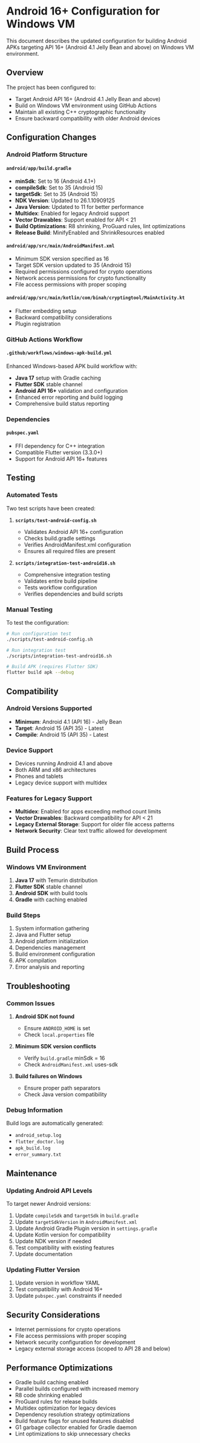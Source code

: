 # Android 16+ Configuration for Windows VM

This document describes the updated configuration for building Android APKs targeting API 16+ (Android 4.1 Jelly Bean and above) on Windows VM environment.

## Overview

The project has been configured to:
- Target Android API 16+ (Android 4.1 Jelly Bean and above)
- Build on Windows VM environment using GitHub Actions
- Maintain all existing C++ cryptographic functionality
- Ensure backward compatibility with older Android devices

## Configuration Changes

### Android Platform Structure

#### `android/app/build.gradle`
- **minSdk**: Set to 16 (Android 4.1+)
- **compileSdk**: Set to 35 (Android 15)
- **targetSdk**: Set to 35 (Android 15)
- **NDK Version**: Updated to 26.1.10909125
- **Java Version**: Updated to 11 for better performance
- **Multidex**: Enabled for legacy Android support
- **Vector Drawables**: Support enabled for API < 21
- **Build Optimizations**: R8 shrinking, ProGuard rules, lint optimizations
- **Release Build**: MinifyEnabled and ShrinkResources enabled

#### `android/app/src/main/AndroidManifest.xml`
- Minimum SDK version specified as 16
- Target SDK version updated to 35 (Android 15)
- Required permissions configured for crypto operations
- Network access permissions for crypto functionality
- File access permissions with proper scoping

#### `android/app/src/main/kotlin/com/binah/cryptingtool/MainActivity.kt`
- Flutter embedding setup
- Backward compatibility considerations
- Plugin registration

### GitHub Actions Workflow

#### `.github/workflows/windows-apk-build.yml`
Enhanced Windows-based APK build workflow with:
- **Java 17** setup with Gradle caching
- **Flutter SDK** stable channel
- **Android API 16+** validation and configuration
- Enhanced error reporting and build logging
- Comprehensive build status reporting

### Dependencies

#### `pubspec.yaml`
- FFI dependency for C++ integration
- Compatible Flutter version (3.3.0+)
- Support for Android API 16+ features

## Testing

### Automated Tests

Two test scripts have been created:

1. **`scripts/test-android-config.sh`**
   - Validates Android API 16+ configuration
   - Checks build.gradle settings
   - Verifies AndroidManifest.xml configuration
   - Ensures all required files are present

2. **`scripts/integration-test-android16.sh`**
   - Comprehensive integration testing
   - Validates entire build pipeline
   - Tests workflow configuration
   - Verifies dependencies and build scripts

### Manual Testing

To test the configuration:

```bash
# Run configuration test
./scripts/test-android-config.sh

# Run integration test
./scripts/integration-test-android16.sh

# Build APK (requires Flutter SDK)
flutter build apk --debug
```

## Compatibility

### Android Versions Supported
- **Minimum**: Android 4.1 (API 16) - Jelly Bean
- **Target**: Android 15 (API 35) - Latest
- **Compile**: Android 15 (API 35) - Latest

### Device Support
- Devices running Android 4.1 and above
- Both ARM and x86 architectures
- Phones and tablets
- Legacy device support with multidex

### Features for Legacy Support
- **Multidex**: Enabled for apps exceeding method count limits
- **Vector Drawables**: Backward compatibility for API < 21
- **Legacy External Storage**: Support for older file access patterns
- **Network Security**: Clear text traffic allowed for development

## Build Process

### Windows VM Environment
1. **Java 17** with Temurin distribution
2. **Flutter SDK** stable channel
3. **Android SDK** with build tools
4. **Gradle** with caching enabled

### Build Steps
1. System information gathering
2. Java and Flutter setup
3. Android platform initialization
4. Dependencies management
5. Build environment configuration
6. APK compilation
7. Error analysis and reporting

## Troubleshooting

### Common Issues

1. **Android SDK not found**
   - Ensure `ANDROID_HOME` is set
   - Check `local.properties` file

2. **Minimum SDK version conflicts**
   - Verify `build.gradle` minSdk = 16
   - Check `AndroidManifest.xml` uses-sdk

3. **Build failures on Windows**
   - Ensure proper path separators
   - Check Java version compatibility

### Debug Information

Build logs are automatically generated:
- `android_setup.log`
- `flutter_doctor.log`
- `apk_build.log`
- `error_summary.txt`

## Maintenance

### Updating Android API Levels
To target newer Android versions:
1. Update `compileSdk` and `targetSdk` in `build.gradle`
2. Update `targetSdkVersion` in `AndroidManifest.xml`
3. Update Android Gradle Plugin version in `settings.gradle`
4. Update Kotlin version for compatibility
5. Update NDK version if needed
6. Test compatibility with existing features
7. Update documentation

### Updating Flutter Version
1. Update version in workflow YAML
2. Test compatibility with Android 16+
3. Update `pubspec.yaml` constraints if needed

## Security Considerations

- Internet permissions for crypto operations
- File access permissions with proper scoping
- Network security configuration for development
- Legacy external storage access (scoped to API 28 and below)

## Performance Optimizations

- Gradle build caching enabled
- Parallel builds configured with increased memory
- R8 code shrinking enabled
- ProGuard rules for release builds
- Multidex optimization for legacy devices
- Dependency resolution strategy optimizations
- Build feature flags for unused features disabled
- G1 garbage collector enabled for Gradle daemon
- Lint optimizations to skip unnecessary checks